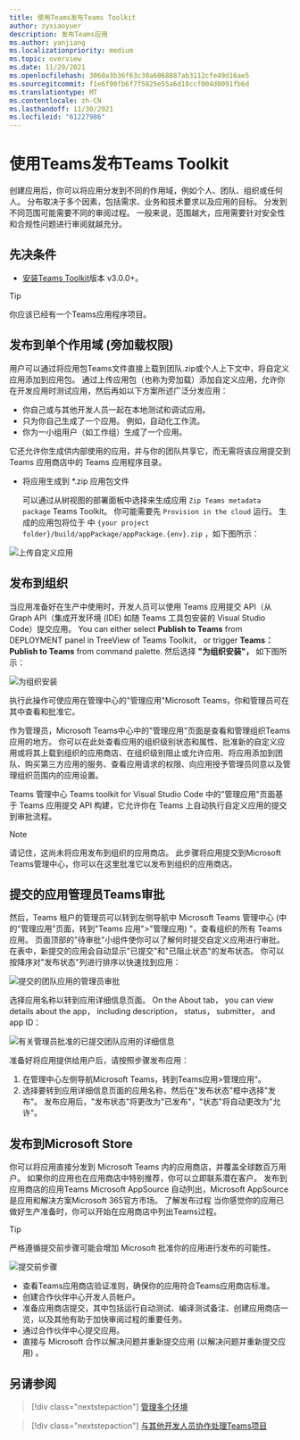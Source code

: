 ```yaml
---
title: 使用Teams发布Teams Toolkit
author: zyxiaoyuer
description: 发布Teams应用
ms.author: yanjiang
ms.localizationpriority: medium
ms.topic: overview
ms.date: 11/29/2021
ms.openlocfilehash: 3060a3b36f63c30a6068887ab3112cfe49d16ae5
ms.sourcegitcommit: f1e6f90fb6f7f5825e55a6d18ccf004d0091fb6d
ms.translationtype: MT
ms.contentlocale: zh-CN
ms.lasthandoff: 11/30/2021
ms.locfileid: "61227986"
---
```

# <a name="publish-teams-apps-using-teams-toolkit"></a>使用Teams发布Teams Toolkit

创建应用后，你可以将应用分发到不同的作用域，例如个人、团队、组织或任何人。 分布取决于多个因素，包括需求、业务和技术要求以及应用的目标。 分发到不同范围可能需要不同的审阅过程。 一般来说，范围越大，应用需要针对安全性和合规性问题进行审阅就越充分。

## <a name="prerequisite"></a>先决条件

* [安装Teams Toolkit](https://marketplace.visualstudio.com/items?itemName=TeamsDevApp.ms-teams-vscode-extension)版本 v3.0.0+。

> [!TIP]
> 你应该已经有一个Teams应用程序项目。

## <a name="publish-to-individual-scope-sideloading-permission"></a>发布到单个作用域 (旁加载权限) 

用户可以通过将应用包Teams文件直接上载到团队.zip或个人上下文中，将自定义应用添加到应用包。 通过上传应用包（也称为旁加载）添加自定义应用，允许你在开发应用时测试应用，然后再如以下方案所述广泛分发应用：

* 你自己或与其他开发人员一起在本地测试和调试应用。
* 只为你自己生成了一个应用。 例如，自动化工作流。
* 你为一小组用户（如工作组）生成了一个应用。

它还允许你生成供内部使用的应用，并与你的团队共享它，而无需将该应用提交到 Teams 应用商店中的 Teams 应用程序目录。

* 将应用生成到 *.zip 应用包文件

    可以通过从树视图的部署面板中选择来生成应用 `Zip Teams metadata package` Teams Toolkit。 你可能需要先 `Provision in the cloud` 运行。 生成的应用包将位于 中 `{your project folder}/build/appPackage/appPackage.{env}.zip` ，如下图所示：

 ![上传自定义应用](./images/sideload-check.png)

## <a name="publish-to-your-organization"></a>发布到组织 

当应用准备好在生产中使用时，开发人员可以使用 Teams 应用提交 API（从 Graph API（集成开发环境 (IDE) 如随 Teams 工具包安装的 Visual Studio Code）提交应用。 You can either select **Publish to Teams** from DEPLOYMENT panel in TreeView of Teams Toolkit， or trigger **Teams： Publish to Teams** from command palette. 然后选择 **"为组织安装"，** 如下图所示：

![为组织安装](./images/installforyourorganization.png)

执行此操作可使应用在管理中心的"管理应用"Microsoft Teams，你和管理员可在其中查看和批准它。

作为管理员，Microsoft Teams中心中的"管理应用"[](https://admin.teams.microsoft.com/policies/manage-apps)页面是查看和管理组织Teams应用的地方。 你可以在此处查看应用的组织级别状态和属性、批准新的自定义应用或将其上载到组织的应用商店、在组织级别阻止或允许应用、将应用添加到团队、购买第三方应用的服务、查看应用请求的权限、向应用授予管理员同意以及管理组织范围内的应用设置。

[](https://admin.teams.microsoft.com/policies/manage-apps) Teams 管理中心 Teams toolkit for Visual Studio Code 中的"管理应用"页面基于 Teams 应用提交 API 构建，它允许你在 Teams 上自动执行自定义应用的提交到审批流程。

> [!NOTE]
> 请记住，这尚未将应用发布到组织的应用商店。 此步骤将应用提交到Microsoft Teams管理中心，你可以在这里批准它以发布到组织的应用商店。

## <a name="admin-approval-for-submitted-teams-apps"></a>提交的应用管理员Teams审批

然后，Teams 租户的管理员可以转到左侧导航中 Microsoft Teams 管理中心 (中的"管理应用"页面，转到"Teams 应用">"管理应用) "，查看组织的所有 Teams 应用。 页面顶部的"待审批"小组件使你可以了解何时提交自定义应用进行审批。
在表中，新提交的应用会自动显示"已提交"和"已阻止状态"的发布状态。 你可以按降序对"发布状态"列进行排序以快速找到应用：

 ![提交的团队应用的管理员审批](./images/admin-approval-for-teams-app.png)

选择应用名称以转到应用详细信息页面。 On the About tab， you can view details about the app， including description， status， submitter， and app ID：

 ![有关管理员批准的已提交团队应用的详细信息](./images/about-submitted-app.png)

准备好将应用提供给用户后，请按照步骤发布应用：

1. 在管理中心左侧导航Microsoft Teams，转到Teams应用>管理应用"。
2. 选择要转到应用详细信息页面的应用名称，然后在"发布状态"框中选择"发布"。
发布应用后，"发布状态"将更改为"已发布"，"状态"将自动更改为"允许"。

## <a name="publish-to-microsoft-store"></a>发布到Microsoft Store

你可以将应用直接分发到 Microsoft Teams 内的应用商店，并覆盖全球数百万用户。 如果你的应用也在应用商店中特别推荐，你可以立即联系潜在客户。
发布到应用商店的应用Teams Microsoft AppSource 自动列出，Microsoft AppSource 是应用和解决方案Microsoft 365官方市场。
了解发布过程 当你感觉你的应用已做好生产准备时，你可以开始在应用商店中列出Teams过程。

>[!Tip]
> 严格遵循提交前步骤可能会增加 Microsoft 批准你的应用进行发布的可能性。

![提交前步骤](./images/pre-submission-steps.png)

* 查看Teams应用商店验证准则，确保你的应用符合Teams应用商店标准。
* 创建合作伙伴中心开发人员帐户。
* 准备应用商店提交，其中包括运行自动测试、编译测试备注、创建应用商店一览，以及其他有助于加快审阅过程的重要任务。
* 通过合作伙伴中心提交应用。
* 直接与 Microsoft 合作以解决问题并重新提交应用 (以解决问题并重新提交应用) 。

## <a name="see-also"></a>另请参阅

> [!div class="nextstepaction"]
> [管理多个环境](TeamsFx-multi-env.md)

> [!div class="nextstepaction"]
> [与其他开发人员协作处理Teams项目](TeamsFx-collaboration.md)